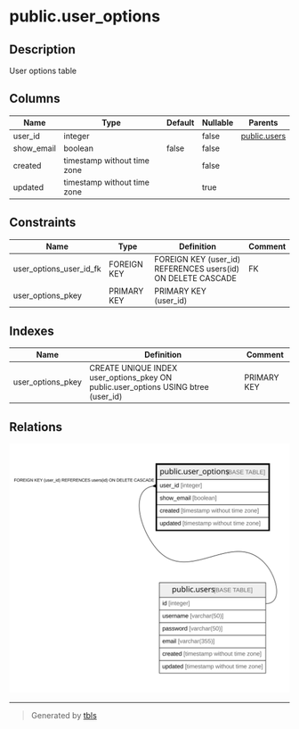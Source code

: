 # public.user_options

## Description

User options table

## Columns

| Name | Type | Default | Nullable | Parents |
| ---- | ---- | ------- | -------- | ------- |
| user_id | integer |  | false | [public.users](public.users.md) |
| show_email | boolean | false | false |  |
| created | timestamp without time zone |  | false |  |
| updated | timestamp without time zone |  | true |  |

## Constraints

| Name | Type | Definition | Comment |
| ---- | ---- | ---------- | ------- |
| user_options_user_id_fk | FOREIGN KEY | FOREIGN KEY (user_id) REFERENCES users(id) ON DELETE CASCADE | FK |
| user_options_pkey | PRIMARY KEY | PRIMARY KEY (user_id) |  |

## Indexes

| Name | Definition | Comment |
| ---- | ---------- | ------- |
| user_options_pkey | CREATE UNIQUE INDEX user_options_pkey ON public.user_options USING btree (user_id) | PRIMARY KEY |

## Relations

![er](public.user_options.svg)

---

> Generated by [tbls](https://github.com/k1LoW/tbls)
